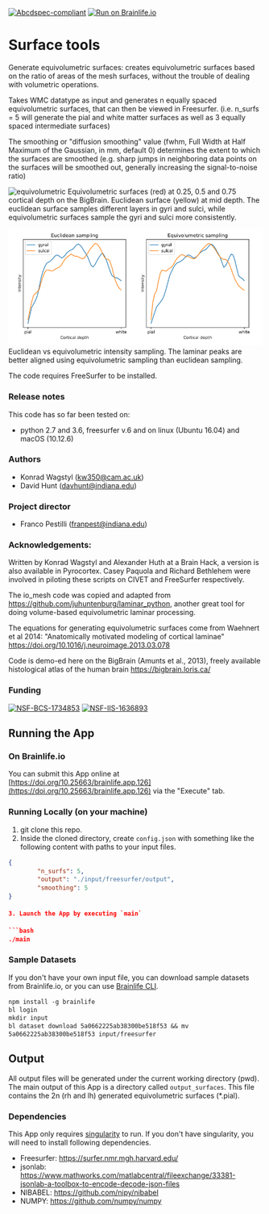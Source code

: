 [![Abcdspec-compliant](https://img.shields.io/badge/ABCD_Spec-v1.1-green.svg)](https://github.com/brain-life/abcd-spec)
[![Run on Brainlife.io](https://img.shields.io/badge/Brainlife-bl.app.1-blue.svg)](https://doi.org/10.25663/bl.app.1)

# Surface tools

Generate equivolumetric surfaces: creates equivolumetric surfaces based on the ratio of areas of the mesh surfaces, without the trouble of dealing with volumetric operations.

Takes WMC datatype as input and generates n equally spaced equivolumetric surfaces, that can then be viewed in Freesurfer. (i.e. n_surfs = 5 will generate the pial and white matter surfaces as well as 3 equally spaced intermediate surfaces)

The smoothing or "diffusion smoothing" value (fwhm, Full Width at Half Maximum of the Gaussian, in mm, default 0) determines the extent to which the surfaces are smoothed (e.g. sharp jumps in neighboring data points on the surfaces will be smoothed out, generally increasing the signal-to-noise ratio)

![equivolumetric](https://raw.githubusercontent.com/kwagstyl/surface_tools/master/equivolumetric_surfaces/images/equi_euclid_surfaces.png)
Equivolumetric surfaces (red) at 0.25, 0.5 and 0.75 cortical depth on the BigBrain. Euclidean surface (yellow) at mid depth. The euclidean surface samples different layers in gyri and sulci, while equivolumetric surfaces sample the gyri and sulci more consistently.

![graph](https://raw.githubusercontent.com/davhunt/pictures/master/euclidean%20vs%20equivolumetric.PNG)
Euclidean vs equivolumetric intensity sampling. The laminar peaks are better aligned using equivolumetric sampling than euclidean sampling.

The code requires FreeSurfer to be installed.

### Release notes
This code has so far been tested on:
- python 2.7 and 3.6, freesurfer v.6 and on linux (Ubuntu 16.04) and macOS (10.12.6)

### Authors
- Konrad Wagstyl (kw350@cam.ac.uk)
- David Hunt (davhunt@indiana.edu)

### Project director
- Franco Pestilli (franpest@indiana.edu)

### Acknowledgements:
Written by Konrad Wagstyl and Alexander Huth at a Brain Hack, a version is also available in Pyrocortex.
Casey Paquola and Richard Bethlehem were involved in piloting these scripts on CIVET and FreeSurfer respectively.

The io_mesh code was copied and adapted from https://github.com/juhuntenburg/laminar_python, another great tool for doing volume-based equivolumetric laminar processing.

The equations for generating equivolumetric surfaces come from Waehnert et al 2014: "Anatomically motivated modeling of cortical laminae" https://doi.org/10.1016/j.neuroimage.2013.03.078

Code is demo-ed here on the BigBrain (Amunts et al., 2013), freely available histological atlas of the human brain https://bigbrain.loris.ca/

### Funding 
[![NSF-BCS-1734853](https://img.shields.io/badge/NSF_BCS-1734853-blue.svg)](https://nsf.gov/awardsearch/showAward?AWD_ID=1734853)
[![NSF-IIS-1636893](https://img.shields.io/badge/NSF_BCS-1636893-blue.svg)](https://nsf.gov/awardsearch/showAward?AWD_ID=1636893)

## Running the App 

### On Brainlife.io

You can submit this App online at [https://doi.org/10.25663/brainlife.app.126](https://doi.org/10.25663/brainlife.app.126) via the "Execute" tab.

### Running Locally (on your machine)

1. git clone this repo.
2. Inside the cloned directory, create `config.json` with something like the following content with paths to your input files.

```json
{
        "n_surfs": 5,
        "output": "./input/freesurfer/output",
        "smoothing": 5
}

3. Launch the App by executing `main`

```bash
./main
```

### Sample Datasets

If you don't have your own input file, you can download sample datasets from Brainlife.io, or you can use [Brainlife CLI](https://github.com/brain-life/cli).

```
npm install -g brainlife
bl login
mkdir input
bl dataset download 5a0662225ab38300be518f53 && mv 5a0662225ab38300be518f53 input/freesurfer
```

## Output

All output files will be generated under the current working directory (pwd). The main output of this App is a directory called `output_surfaces`. This file contains the 2n (rh and lh) generated equivolumetric surfaces (*.pial).

### Dependencies

This App only requires [singularity](https://www.sylabs.io/singularity/) to run. If you don't have singularity, you will need to install following dependencies.  

  - Freesurfer: https://surfer.nmr.mgh.harvard.edu/
  - jsonlab: https://www.mathworks.com/matlabcentral/fileexchange/33381-jsonlab-a-toolbox-to-encode-decode-json-files
  - NIBABEL: https://github.com/nipy/nibabel
  - NUMPY: https://github.com/numpy/numpy
